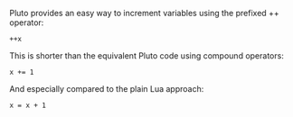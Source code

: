 Pluto provides an easy way to increment variables using the prefixed ++ operator:

```pluto
++x
```

This is shorter than the equivalent Pluto code using compound operators:

```pluto
x += 1
```

And especially compared to the plain Lua approach:

```pluto
x = x + 1
```
